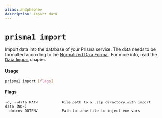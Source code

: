 ```yaml
---
alias: ah3phephev
description: Import data
---
```


# `prisma1 import`

Import data into the database of your Prisma service. The data needs to be formatted according to the [Normalized Data Format](!alias-teroo5uxih). For more info, read the [Data Import](!alias-ol2eoh8xie) chapter.

#### Usage

```sh
prisma1 import [flags]
```

#### Flags

```
-d, --data PATH           File path to a .zip directory with import data (NDF)
--dotenv DOTENV           Path to .env file to inject env vars
```
